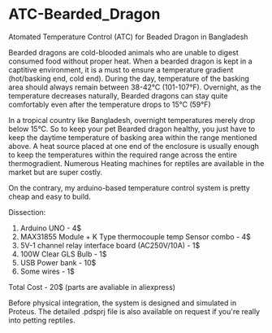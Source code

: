 # ATC-Bearded_Dragon
Atomated Temperature Control (ATC) for Beaded Dragon in Bangladesh

Bearded dragons are cold-blooded animals who are unable to digest consumed food without proper heat.  When a bearded dragon is kept in a captitive environment, it is a must to ensure a temperature gradient (hot/basking end, cold end). During the day, temperature of the basking area should always remain between 38-42°C (101-107°F). Overnight, as the temperature decreases naturally, Bearded dragons can stay quite comfortably even after the temperature drops to 15°C (59°F)

In a tropical country like Bangladesh, overnight temperatures merely drop below 15°C. So to keep your pet Bearded dragon healthy, you just have to keep the daytime temperature of basking area within the range mentioned above. A heat source placed at one end of the enclosure is usually enough to keep the temperatures within the required range across the entire thermogradient. Numerous Heating machines for reptiles are available in the market but are super costly.

On the contrary, my arduino-based temperature control system is pretty cheap and easy to build.

Dissection:
1. Arduino UNO - 4$
2. MAX31855 Module + K Type thermocouple temp Sensor combo - 4$
3. 5V-1 channel relay interface board (AC250V/10A) - 1$
4. 100W Clear GLS Bulb - 1$
5. USB Power bank - 10$
6. Some wires - 1$

Total Cost - 20$ (parts are avaliable in aliexpress)

Before physical integration, the system is designed and simulated in Proteus. The detailed .pdsprj file is also available on request if you're really into petting reptiles.
